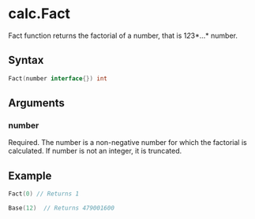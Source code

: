 # calc.Fact

Fact function returns the factorial of a number, that is 1*2*3*...* number.

## Syntax

```go
Fact(number interface{}) int
```

## Arguments

### number

Required. The number is a non-negative number for which the factorial is calculated. If number is not an integer, it is truncated.

## Example

```Go
Fact(0) // Returns 1

Base(12)  // Returns 479001600
```
